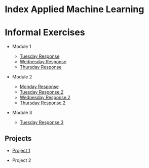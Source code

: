 # Index Applied Machine Learning

# Informal Exercises
- Module 1
    - [Tuesday Response](tues.md)
    - [Wednesday Response](wed1.md)
    - [Thursday Response](https://amanroa.github.io/data310/thurs1.html)


- Module 2
    - [Monday Response](mon.md)
    - [Tuesday Response 2](tues2.md)
    - [Wednesday Response 2](weds2.md)
    - [Thursday Response 2](https://eanelson01.github.io/DATA310/mod2/thursday2.html)


- Module 3
    - [Tuesday Response 3](tues3.md)
    
    
## Projects

- [Project 1](proj1.md)


- Project 2


